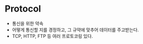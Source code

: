 # Protocol
- 통신을 위한 약속  
- 어떻게 통신할 지를 경정하고, 그 규약에 맞추어 데이터를 주고받는다.  
- TCP, HTTP, FTP 등 여러 프로토코링 있다.  
